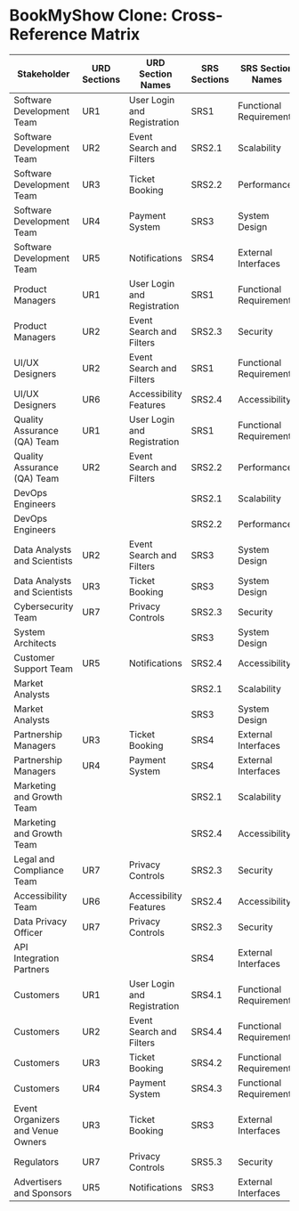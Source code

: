 # BookMyShow Clone: Cross-Reference Matrix

| Stakeholder                     | URD Sections | URD Section Names            | SRS Sections | SRS Section Names         |
|---------------------------------|--------------|------------------------------|--------------|---------------------------|
| Software Development Team       | UR1          | User Login and Registration  | SRS1         | Functional Requirements   |
| Software Development Team       | UR2          | Event Search and Filters     | SRS2.1       | Scalability               |
| Software Development Team       | UR3          | Ticket Booking               | SRS2.2       | Performance               |
| Software Development Team       | UR4          | Payment System               | SRS3         | System Design             |
| Software Development Team       | UR5          | Notifications                | SRS4         | External Interfaces       |
| Product Managers                | UR1          | User Login and Registration  | SRS1         | Functional Requirements   |
| Product Managers                | UR2          | Event Search and Filters     | SRS2.3       | Security                  |
| UI/UX Designers                 | UR2          | Event Search and Filters     | SRS1         | Functional Requirements   |
| UI/UX Designers                 | UR6          | Accessibility Features       | SRS2.4       | Accessibility             |
| Quality Assurance (QA) Team     | UR1          | User Login and Registration  | SRS1         | Functional Requirements   |
| Quality Assurance (QA) Team     | UR2          | Event Search and Filters     | SRS2.2       | Performance               |
| DevOps Engineers                |              |                              | SRS2.1       | Scalability               |
| DevOps Engineers                |              |                              | SRS2.2       | Performance               |
| Data Analysts and Scientists    | UR2          | Event Search and Filters     | SRS3         | System Design             |
| Data Analysts and Scientists    | UR3          | Ticket Booking               | SRS3         | System Design             |
| Cybersecurity Team              | UR7          | Privacy Controls             | SRS2.3       | Security                  |
| System Architects               |              |                              | SRS3         | System Design             |
| Customer Support Team           | UR5          | Notifications                | SRS2.4       | Accessibility             |
| Market Analysts                 |              |                              | SRS2.1       | Scalability               |
| Market Analysts                 |              |                              | SRS3         | System Design             |
| Partnership Managers            | UR3          | Ticket Booking               | SRS4         | External Interfaces       |
| Partnership Managers            | UR4          | Payment System               | SRS4         | External Interfaces       |
| Marketing and Growth Team       |              |                              | SRS2.1       | Scalability               |
| Marketing and Growth Team       |              |                              | SRS2.4       | Accessibility             |
| Legal and Compliance Team       | UR7          | Privacy Controls             | SRS2.3       | Security                  |
| Accessibility Team              | UR6          | Accessibility Features       | SRS2.4       | Accessibility             |
| Data Privacy Officer            | UR7          | Privacy Controls             | SRS2.3       | Security                  |
| API Integration Partners        |              |                              | SRS4         | External Interfaces       |
| Customers                       | UR1          | User Login and Registration  | SRS4.1       | Functional Requirements   |
| Customers                       | UR2          | Event Search and Filters     | SRS4.4       | Functional Requirements   |
| Customers                       | UR3          | Ticket Booking               | SRS4.2       | Functional Requirements   |
| Customers                       | UR4          | Payment System               | SRS4.3       | Functional Requirements   |
| Event Organizers and Venue Owners | UR3        | Ticket Booking               | SRS3         | External Interfaces       |
| Regulators                      | UR7          | Privacy Controls             | SRS5.3       | Security                  |
| Advertisers and Sponsors        | UR5          | Notifications                | SRS3         | External Interfaces       |
